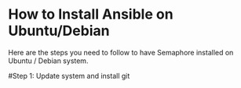 <h1>How to Install Ansible on Ubuntu/Debian</h1>
Here are the steps you need to follow to have Semaphore installed on Ubuntu / Debian system.

#Step 1: Update system and install git
